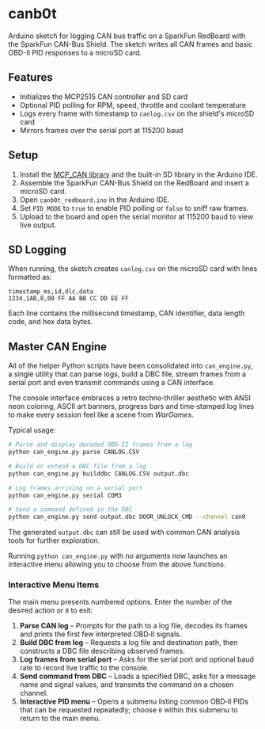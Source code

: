 # canb0t

Arduino sketch for logging CAN bus traffic on a SparkFun RedBoard with the SparkFun CAN-Bus Shield. The sketch writes all CAN frames and basic OBD-II PID responses to a microSD card.

## Features
- Initializes the MCP2515 CAN controller and SD card
- Optional PID polling for RPM, speed, throttle and coolant temperature
- Logs every frame with timestamp to `canlog.csv` on the shield's microSD card
- Mirrors frames over the serial port at 115200 baud

## Setup
1. Install the [MCP_CAN library](https://github.com/coryjfowler/MCP_CAN_lib) and the built-in SD library in the Arduino IDE.
2. Assemble the SparkFun CAN-Bus Shield on the RedBoard and insert a microSD card.
3. Open `canb0t_redboard.ino` in the Arduino IDE.
4. Set `PID_MODE` to `true` to enable PID polling or `false` to sniff raw frames.
5. Upload to the board and open the serial monitor at 115200 baud to view live output.

## SD Logging
When running, the sketch creates `canlog.csv` on the microSD card with lines formatted as:

```
timestamp_ms,id,dlc,data
1234,1AB,8,00 FF AA BB CC DD EE FF
```

Each line contains the millisecond timestamp, CAN identifier, data length code, and hex data bytes.

## Master CAN Engine
All of the helper Python scripts have been consolidated into
`can_engine.py`, a single utility that can parse logs, build a DBC file,
stream frames from a serial port and even transmit commands using a CAN
interface.

The console interface embraces a retro techno‑thriller aesthetic with
ANSI neon coloring, ASCII art banners, progress bars and time‑stamped log
lines to make every session feel like a scene from *WarGames*.

Typical usage:

```bash
# Parse and display decoded OBD-II frames from a log
python can_engine.py parse CANLOG.CSV

# Build or extend a DBC file from a log
python can_engine.py builddbc CANLOG.CSV output.dbc

# Log frames arriving on a serial port
python can_engine.py serial COM3

# Send a command defined in the DBC
python can_engine.py send output.dbc DOOR_UNLOCK_CMD --channel can0
```

The generated `output.dbc` can still be used with common CAN analysis
tools for further exploration.

Running `python can_engine.py` with no arguments now launches an
interactive menu allowing you to choose from the above functions.

### Interactive Menu Items

The main menu presents numbered options. Enter the number of the desired
action or `0` to exit:

1. **Parse CAN log** – Prompts for the path to a log file, decodes its
   frames and prints the first few interpreted OBD‑II signals.
2. **Build DBC from log** – Requests a log file and destination path, then
   constructs a DBC file describing observed frames.
3. **Log frames from serial port** – Asks for the serial port and optional
   baud rate to record live traffic to the console.
4. **Send command from DBC** – Loads a specified DBC, asks for a message
   name and signal values, and transmits the command on a chosen channel.
5. **Interactive PID menu** – Opens a submenu listing common OBD‑II PIDs
   that can be requested repeatedly; choose `0` within this submenu to
   return to the main menu.
